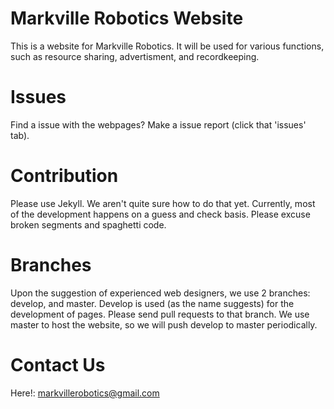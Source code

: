 # Markville Robotics Website
This is a website for Markville Robotics. It will be used for various functions, such as resource sharing, advertisment, and recordkeeping.

# Issues
Find a issue with the webpages? Make a issue report (click that 'issues' tab).

# Contribution 
Please use Jekyll. We aren't quite sure how to do that yet. Currently, most of the development happens on a guess and check basis. Please excuse broken segments and spaghetti code.

# Branches
Upon the suggestion of experienced web designers, we use 2 branches: develop, and master. Develop is used (as the name suggests) for the development of pages. Please send pull requests to that branch. We use master to host the website, so we will push develop to master periodically. 

# Contact Us
Here!: markvillerobotics@gmail.com
